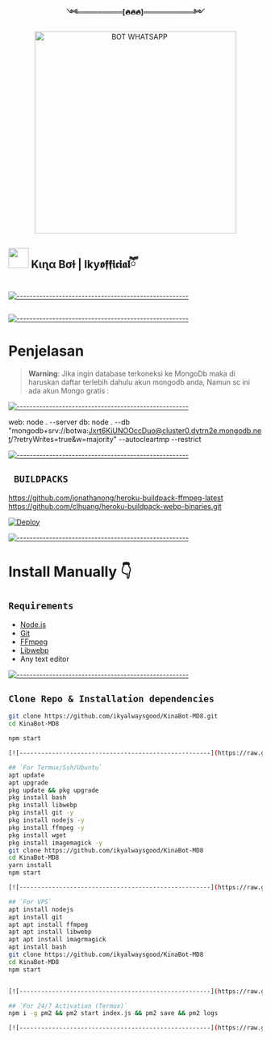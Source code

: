 <p align="center"> 
<b>༺═════════[🔥🔥🔥]══════════༻</b>
<p align="center">
<img src="https://btch.pages.dev/file/9e4162d4034241953fdfb.jpg" alt="BOT WHATSAPP" width="400"/>


## <img height="40" src="https://raw.githubusercontent.com/innng/innng/master/assets/kyubey.gif"/> Kιɳα Bσƚ | Iky𝖔𝖋𝖋𝖎𝖈𝖎𝖆𝖑ཽ
[![-----------------------------------------------------](https://raw.githubusercontent.com/andreasbm/readme/master/assets/lines/colored.png)](#table-of-contents)
</p>
<p align="center">
  <a href="#"><img src="http://readme-typing-svg.herokuapp.com?color=d1fa02&center=true&vCenter=true&multiline=false&lines=Kina+Bot+MD+8" alt="">

[![-----------------------------------------------------](https://raw.githubusercontent.com/andreasbm/readme/master/assets/lines/colored.png)](#table-of-contents)
# Penjelasan 
 
> **Warning**: Jika ingin database terkoneksi ke MongoDb 
maka di haruskan daftar terlebih dahulu 
akun mongodb anda, Namun sc ini ada akun
Mongo gratis :


[![-----------------------------------------------------](https://raw.githubusercontent.com/andreasbm/readme/master/assets/lines/colored.png)](#table-of-contents)

web: node . --server
db: node . --db "mongodb+srv://botwa:Jxrt6KiUNOOccDuo@cluster0.dytrn2e.mongodb.net/?retryWrites=true&w=majority" --autocleartmp --restrict

[![-----------------------------------------------------](https://raw.githubusercontent.com/andreasbm/readme/master/assets/lines/colored.png)](#table-of-contents)

## ` BUILDPACKS`


https://github.com/jonathanong/heroku-buildpack-ffmpeg-latest
https://github.com/clhuang/heroku-buildpack-webp-binaries.git


[![Deploy](https://www.herokucdn.com/deploy/button.svg)](https://heroku.com/deploy?template=https://github.com/DGXeon/CheemsBot-MD8/)

[![-----------------------------------------------------](https://raw.githubusercontent.com/andreasbm/readme/master/assets/lines/colored.png)](#table-of-contents)

# Install Manually 👇
## `Requirements`
* [Node.js](https://nodejs.org/en/)
* [Git](https://git-scm.com/downloads)
* [FFmpeg](https://github.com/BtbN/FFmpeg-Builds/releases/download/autobuild-2020-12-08-13-03/ffmpeg-n4.3.1-26-gca55240b8c-win64-gpl-4.3.zip)
* [Libwebp](https://developers.google.com/speed/webp/download)
* Any text editor

[![-----------------------------------------------------](https://raw.githubusercontent.com/andreasbm/readme/master/assets/lines/colored.png)](#table-of-contents)

## `Clone Repo & Installation dependencies`
```bash
git clone https://github.com/ikyalwaysgood/KinaBot-MD8.git
cd KinaBot-MD8

npm start

[![-----------------------------------------------------](https://raw.githubusercontent.com/andreasbm/readme/master/assets/lines/colored.png)](#table-of-contents)

## `For Termux/Ssh/Ubuntu`
apt update
apt upgrade
pkg update && pkg upgrade
pkg install bash
pkg install libwebp
pkg install git -y
pkg install nodejs -y 
pkg install ffmpeg -y 
pkg install wget
pkg install imagemagick -y
git clone https://github.com/ikyalwaysgood/KinaBot-MD8
cd KinaBot-MD8
yarn install
npm start

[![-----------------------------------------------------](https://raw.githubusercontent.com/andreasbm/readme/master/assets/lines/colored.png)](#table-of-contents)

## `For VPS`
apt install nodejs 
apt install git 
apt apt install ffmpeg 
apt apt install libwebp 
apt apt install imagrmagick
apt install bash
git clone https://github.com/ikyalwaysgood/KinaBot-MD8
cd KinaBot-MD8
npm start


[![-----------------------------------------------------](https://raw.githubusercontent.com/andreasbm/readme/master/assets/lines/colored.png)](#table-of-contents)

## `For 24/7 Activation (Termux)`
npm i -g pm2 && pm2 start index.js && pm2 save && pm2 logs

[![-----------------------------------------------------](https://raw.githubusercontent.com/andreasbm/readme/master/assets/lines/colored.png)](#table-of-contents)